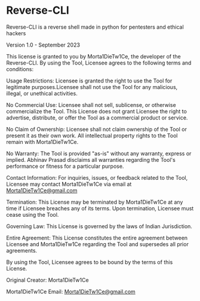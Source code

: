 # Reverse-CLI

Reverse-CLI is a reverse shell made in python for pentesters 
and ethical hackers

Version 1.0 - September 2023

This license is granted to you by Morta1DieTw1Ce, the developer of the Reverse-CLI. By using the Tool, Licensee agrees to the following terms and conditions:

Usage Restrictions: Licensee is granted the right to use the Tool for legitimate purposes.Licensee shall not use the Tool for any malicious, illegal, or unethical activities.

No Commercial Use: Licensee shall not sell, sublicense, or otherwise commercialize the Tool. This License does not grant Licensee the right to advertise, distribute, or offer the Tool as a commercial product or service.

No Claim of Ownership: Licensee shall not claim ownership of the Tool or present it as their own work. All intellectual property rights to the Tool remain with Morta1DieTw1Ce.

No Warranty: The Tool is provided "as-is" without any warranty, express or implied. Abhinav Prasad disclaims all warranties regarding the Tool's performance or fitness for a particular purpose.

Contact Information: For inquiries, issues, or feedback related to the Tool, Licensee may contact Morta1DieTw1Ce via email at Morta1DieTw1Ce@gmail.com

Termination: This License may be terminated by Morta1DieTw1Ce at any time if Licensee breaches any of its terms. Upon termination, Licensee must cease using the Tool.

Governing Law: This License is governed by the laws of Indian Jurisdiction.

Entire Agreement: This License constitutes the entire agreement between Licensee and Morta1DieTw1Ce regarding the Tool and supersedes all prior agreements.

By using the Tool, Licensee agrees to be bound by the terms of this License.

Original Creator: Morta1DieTw1Ce

Morta1DieTw1Ce Email: Morta1DieTw1Ce@gmail.com
